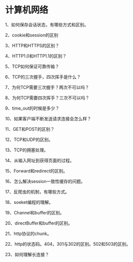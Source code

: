 # 计算机网络

1、如何保存会话状态，有哪些方式和区别。

2、cookie和session的区别

3、HTTP和HTTPS的区别？

4、HTTP1.0和HTTP1.1的区别？

5、TCP如何保证可靠传输？

6、TCP的三次握手，四次挥手是什么？

7、为何TCP需要三次握手？两次不可以吗？

8、为何TCP需要四次挥手？三次不可以吗？

9、time_out的时候是多少？

10、如果客户端不断发送请求连接会怎么样？

11、GET和POST的区别？

12、TCP和UDP的区别。

13、TCP的拥塞处理。

14、从输入网址到获得页面的过程。

15、Forward和redirect的区别。

16、怎么解决session一致性缓存的问题。

17、反爬虫的机制，有哪些方式。

18、soeket编程的理解。

19、Channel和buffer的区别。

20、directBuffer和buffer的区别。

21、http协议的chunk。

22、http的状态码。404，301与302的区别。502和503的区别。

23、如何理解长连接？
